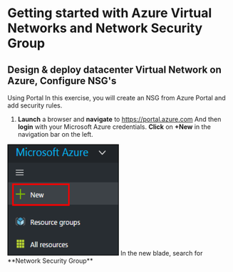 # Getting started with Azure Virtual Networks and Network Security Group
## Design & deploy datacenter Virtual Network on Azure, Configure NSG's
Using Portal
In this exercise, you will create an NSG from Azure Portal and add security rules.
1. **Launch** a browser and **navigate** to <a href="https://portal.azure.com" Target="Blank">https://portal.azure.com</a> And then **login** with your Microsoft Azure credentials.
**Click** on **+New** in the navigation bar on the left.
<img src="/Images/1.png" width="250" height="250"/> 
In the new blade, search for **Network Security Group**
<img src="/Images/2.png" width="00" height="00"/> 



